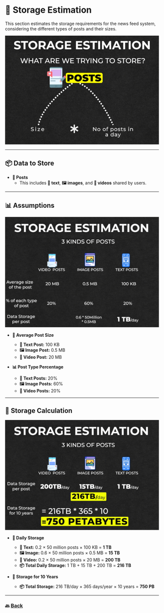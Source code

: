# **💾 Storage Estimation**

This section estimates the storage requirements for the news feed system, considering the different types of posts and their sizes.

![15.png](img/15.png)

---

## **📦 Data to Store**

- **📄 Posts**
  - This includes **📝 text**, **🖼️ images**, and **🎥 videos** shared by users.

---

## **📊 Assumptions**

![16.png](img/16.png)

- **📏 Average Post Size**
  - **📝 Text Post:** 100 KB
  - **🖼️ Image Post:** 0.5 MB
  - **🎥 Video Post:** 20 MB

- **📊 Post Type Percentage**
  - **📝 Text Posts:** 20%
  - **🖼️ Image Posts:** 60%
  - **🎥 Video Posts:** 20%

---

## **🧮 Storage Calculation**

![17.png](img/17.png)

- **📅 Daily Storage**
  - **📝 Text:** 0.2 × 50 million posts × 100 KB = **1 TB**
  - **🖼️ Image:** 0.6 × 50 million posts × 0.5 MB = **15 TB**
  - **🎥 Video:** 0.2 × 50 million posts × 20 MB = **200 TB**
  - **📦 Total Daily Storage:** 1 TB + 15 TB + 200 TB = **216 TB**

- **📆 Storage for 10 Years**
  - **📦 Total Storage:** 216 TB/day × 365 days/year × 10 years = **750 PB**

---
### 🔙 [Back](../README.md)